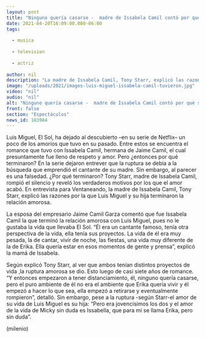 ```yaml
---
layout: post
title: "Ninguno quería casarse -  madre de Issabela Camil contó por qué su hija terminó con Luis Miguel"
date: 2021-04-20T16:09:00.000-06:00
tags:
  
  - musica
  
  - television
  
  - actriz
  
author: nil
description: "La madre de Issabela Camil, Tony Starr, explicó las razones por la que Luis Miguel y su hija terminaron la relación amorosa. ¿Infidelidad? ¿Por buscar a su madre? ¿Qué fue lo que pasó? "
image: "/uploads/2021/images-luis-miguel-issabela-camil-tuvieron.jpg"
video: "nil"
audio: "nil"
alt: "Ninguno quería casarse -  madre de Issabela Camil contó por qué su hija terminó con Luis Miguel"
front: false
section: "Espectáculos"
news_id: 183984
---
```


Luis Miguel, El Sol, ha dejado al descubierto –en su serie de Netflix– un poco de los amoríos que tuvo en su pasado. Entre estos se encuentra el romance que tuvo con Issabela Camil, hermana de Jaime Camil, el cual presuntamente fue lleno de respeto y amor. Pero ¿entonces por qué terminaron? En la serie dejaron entrever que la ruptura se debía a la búsqueda que emprendió el cantante de su madre. Sin embargo, al parecer es una falsedad. ¿Por qué terminaron? Tony Starr, madre de Issabela Camil, rompió el silencio y reveló los verdaderos motivos por los que el amor acabó. En entrevista para Ventaneando, la madre de Issabela Camil, Tony Starr, explicó las razones por la que Luis Miguel y su hija terminaron la relación amorosa. 

La esposa del empresario Jaime Camil Garza comentó que fue Issabela Camil la que terminó la relación amorosa con Luis Miguel, pues no le gustaba la vida que llevaba El Sol. “Él era un cantante famoso, tenía otra perspectiva de la vida, ella tenía sus proyectos. La vida de él era muy pesada, la de cantar, vivir de noche, las fiestas, una vida muy diferente de la de Erika. Ella quería estar en esos momentos de gente y prensa”, explicó la mamá de Issabela. 

Según explicó Tony Starr, al ver que ambos tenían distintos proyectos de vida ,la ruptura amorosa se dio. Esto luego de casi siete años de romance. “Y entonces empezaron a tener distanciamiento, él, ninguno quería casarse, pero el puro ambiente de él no era el ambiente que Erika quería vivir y él empezó a hacer lo que sea, ella empezó a retirarse y eventualmente rompieron”, detalló. Sin embargo, pese a la ruptura -según Starr-el amor de su vida de Luis Miguel es su hija: “Pero era jovencísimos los dos y el amor de la vida de Micky sin duda es Issabella, que para mí se llama Erika, pero sin duda”. 

(milenio)